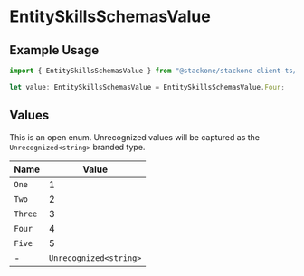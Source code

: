 # EntitySkillsSchemasValue

## Example Usage

```typescript
import { EntitySkillsSchemasValue } from "@stackone/stackone-client-ts/sdk/models/shared";

let value: EntitySkillsSchemasValue = EntitySkillsSchemasValue.Four;
```

## Values

This is an open enum. Unrecognized values will be captured as the `Unrecognized<string>` branded type.

| Name                   | Value                  |
| ---------------------- | ---------------------- |
| `One`                  | 1                      |
| `Two`                  | 2                      |
| `Three`                | 3                      |
| `Four`                 | 4                      |
| `Five`                 | 5                      |
| -                      | `Unrecognized<string>` |